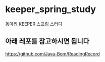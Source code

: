 # keeper_spring_study
동아리 KEEPER 스프링 스터디

## 아래 레포를 참고하시면 됩니다
https://github.com/Java-Bom/ReadingRecord
